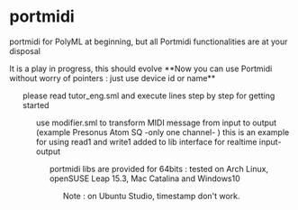 # portmidi
portmidi for PolyML at beginning, but all Portmidi functionalities are at your disposal<p>
<p> It is a play in progress, this should evolve
**Now you can use Portmidi without worry of pointers : just use device id or name**
<ul> please read tutor_eng.sml and execute lines step by step for getting started
<ul> use modifier.sml to transform MIDI message from input to output (example Presonus Atom SQ -only one channel- )
  this is an example for using read1 and write1 added to lib interface for realtime input-output
<ul> portmidi libs are provided for 64bits : tested on Arch Linux, openSUSE Leap 15.3, Mac Catalina and Windows10 
<ul> Note : on Ubuntu Studio, timestamp don't work.


